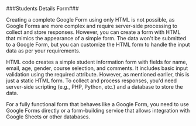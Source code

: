 ###Students Details Form###

Creating a complete Google Form using only HTML is not possible, as Google Forms are more complex and require server-side processing to collect and store responses. However, you can create a form with HTML that mimics the appearance of a simple form. The data won't be submitted to a Google Form, but you can customize the HTML form to handle the input data as per your requirements.

 HTML code creates a simple student information form with fields for name, email, age, gender, course selection, and comments. It includes basic input validation using the required attribute. However, as mentioned earlier, this is just a static HTML form. To collect and process responses, you'd need server-side scripting (e.g., PHP, Python, etc.) and a database to store the data.

For a fully functional form that behaves like a Google Form, you need to use Google Forms directly or a form-building service that allows integration with Google Sheets or other databases.
